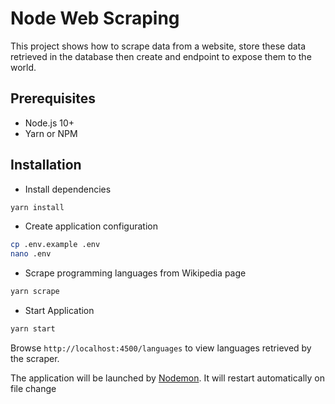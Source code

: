 # Node Web Scraping

This project shows how to scrape data from a website, store these data retrieved in the database then create and endpoint to expose them to the world.

## Prerequisites
- Node.js 10+
- Yarn or NPM

## Installation
- Install dependencies
```bash
yarn install
```

- Create application configuration
```bash
cp .env.example .env
nano .env
```

- Scrape programming languages from Wikipedia page
```bash
yarn scrape
```

- Start Application
```bash
yarn start
```
Browse `http://localhost:4500/languages` to view languages retrieved by the scraper.

The application will be launched by [Nodemon](https://nodemon.com). It will restart automatically on file change

